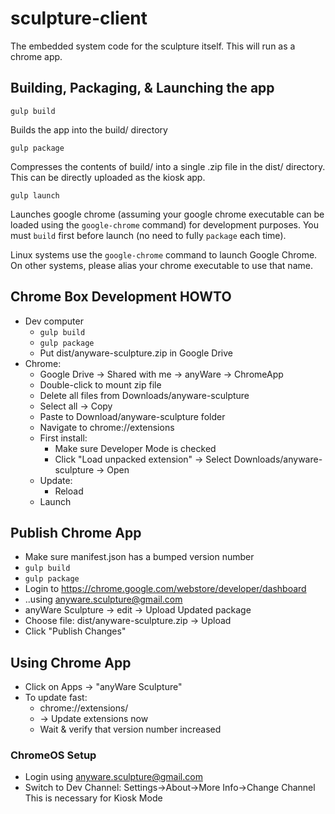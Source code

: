 # sculpture-client
The embedded system code for the sculpture itself. This will run as a chrome app.

## Building, Packaging, & Launching the app

    gulp build

Builds the app into the build/ directory

    gulp package

Compresses the contents of build/ into a single .zip file in the dist/ directory. This can be directly uploaded as the kiosk app.

    gulp launch

Launches google chrome (assuming your google chrome executable can be loaded using the `google-chrome` command) for development purposes. You must `build` first before launch (no need to fully `package` each time).

Linux systems use the `google-chrome` command to launch Google Chrome. On other systems, please alias your chrome executable to use that name. 

## Chrome Box Development HOWTO

* Dev computer
   * ```gulp build```
   * ```gulp package```
   * Put dist/anyware-sculpture.zip in Google Drive
* Chrome:
   * Google Drive -> Shared with me -> anyWare -> ChromeApp
   * Double-click to mount zip file
   * Delete all files from Downloads/anyware-sculpture
   * Select all -> Copy
   * Paste to Download/anyware-sculpture folder
   * Navigate to chrome://extensions
   * First install:
       * Make sure Developer Mode is checked
       * Click "Load unpacked extension" -> Select Downloads/anyware-sculpture -> Open
   * Update:
       * Reload
   * Launch

## Publish Chrome App

* Make sure manifest.json has a bumped version number
* ```gulp build```
* ```gulp package```
* Login to https://chrome.google.com/webstore/developer/dashboard
* ..using anyware.sculpture@gmail.com
* anyWare Sculpture -> edit -> Upload Updated package
* Choose file: dist/anyware-sculpture.zip -> Upload
* Click "Publish Changes"

## Using Chrome App

* Click on Apps -> "anyWare Sculpture"
* To update fast:
    * chrome://extensions/
    * -> Update extensions now
    * Wait & verify that version number increased

### ChromeOS Setup

* Login using anyware.sculpture@gmail.com
* Switch to Dev Channel: Settings->About->More Info->Change Channel
  This is necessary for Kiosk Mode

  
